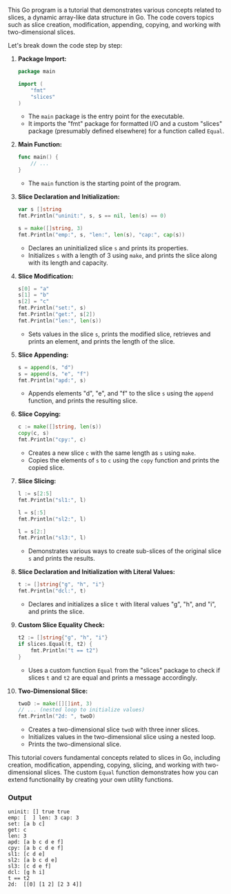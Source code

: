 This Go program is a tutorial that demonstrates various concepts related to slices, a dynamic array-like data structure in Go. The code covers topics such as slice creation, modification, appending, copying, and working with two-dimensional slices.

Let's break down the code step by step:

1. **Package Import:**
   ```go
   package main

   import (
       "fmt"
       "slices"
   )
   ```
   - The `main` package is the entry point for the executable.
   - It imports the "fmt" package for formatted I/O and a custom "slices" package (presumably defined elsewhere) for a function called `Equal`.

2. **Main Function:**
   ```go
   func main() {
       // ...
   }
   ```
   - The `main` function is the starting point of the program.

3. **Slice Declaration and Initialization:**
   ```go
   var s []string
   fmt.Println("uninit:", s, s == nil, len(s) == 0)

   s = make([]string, 3)
   fmt.Println("emp:", s, "len:", len(s), "cap:", cap(s))
   ```
   - Declares an uninitialized slice `s` and prints its properties.
   - Initializes `s` with a length of 3 using `make`, and prints the slice along with its length and capacity.

4. **Slice Modification:**
   ```go
   s[0] = "a"
   s[1] = "b"
   s[2] = "c"
   fmt.Println("set:", s)
   fmt.Println("get:", s[2])
   fmt.Println("len:", len(s))
   ```
   - Sets values in the slice `s`, prints the modified slice, retrieves and prints an element, and prints the length of the slice.

5. **Slice Appending:**
   ```go
   s = append(s, "d")
   s = append(s, "e", "f")
   fmt.Println("apd:", s)
   ```
   - Appends elements "d", "e", and "f" to the slice `s` using the `append` function, and prints the resulting slice.

6. **Slice Copying:**
   ```go
   c := make([]string, len(s))
   copy(c, s)
   fmt.Println("cpy:", c)
   ```
   - Creates a new slice `c` with the same length as `s` using `make`.
   - Copies the elements of `s` to `c` using the `copy` function and prints the copied slice.

7. **Slice Slicing:**
   ```go
   l := s[2:5]
   fmt.Println("sl1:", l)

   l = s[:5]
   fmt.Println("sl2:", l)

   l = s[2:]
   fmt.Println("sl3:", l)
   ```
   - Demonstrates various ways to create sub-slices of the original slice `s` and prints the results.

8. **Slice Declaration and Initialization with Literal Values:**
   ```go
   t := []string{"g", "h", "i"}
   fmt.Println("dcl:", t)
   ```
   - Declares and initializes a slice `t` with literal values "g", "h", and "i", and prints the slice.

9. **Custom Slice Equality Check:**
   ```go
   t2 := []string{"g", "h", "i"}
   if slices.Equal(t, t2) {
       fmt.Println("t == t2")
   }
   ```
   - Uses a custom function `Equal` from the "slices" package to check if slices `t` and `t2` are equal and prints a message accordingly.

10. **Two-Dimensional Slice:**
    ```go
    twoD := make([][]int, 3)
    // ... (nested loop to initialize values)
    fmt.Println("2d: ", twoD)
    ```
    - Creates a two-dimensional slice `twoD` with three inner slices.
    - Initializes values in the two-dimensional slice using a nested loop.
    - Prints the two-dimensional slice.

This tutorial covers fundamental concepts related to slices in Go, including creation, modification, appending, copying, slicing, and working with two-dimensional slices. The custom `Equal` function demonstrates how you can extend functionality by creating your own utility functions.

### Output
```
uninit: [] true true
emp: [  ] len: 3 cap: 3
set: [a b c]
get: c
len: 3
apd: [a b c d e f]
cpy: [a b c d e f]
sl1: [c d e]
sl2: [a b c d e]
sl3: [c d e f]
dcl: [g h i]
t == t2
2d:  [[0] [1 2] [2 3 4]]
```